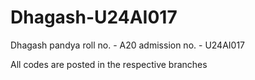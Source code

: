 # Dhagash-U24AI017

Dhagash pandya 
roll no. - A20
admission no. - U24AI017

All codes are posted in the respective branches 
